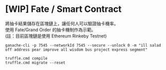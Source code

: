 # [WIP] Fate / Smart Contract
將抽卡結果儲存在區塊鏈上，讓任何人可以驗證抽卡機率。  
使用 Fate/Grand Order 的抽卡機制作為示範。  
(註：目前區塊鏈是使用 Ethereum Rinkeby Testnet)  

```
ganache-cli -p 7545 --networkId 7545 --secure --unlock 0 -m "ill salad off address pear improve all wisdom bus project express segment"

truffle.cmd compile
truffle.cmd migrate --reset
```
